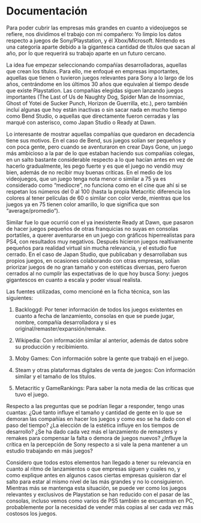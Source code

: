 # Documentación 

Para poder cubrir las empresas más grandes en cuanto a videojuegos se refiere, nos dividimos el trabajo con mi compañero: Yo limpio los datos respecto a juegos de Sony/Playstation, y él Xbox/Microsoft. Nintendo es una categoría aparte debido a la gigantesca cantidad de títulos que sacan al año, por lo que requerirá su trabajo aparte en un futuro cercano.  

La idea fue empezar seleccionando compañías desarrolladoras, aquellas que crean los títulos. Para ello, me enfoqué en empresas importantes, aquellas que tienen o tuvieron juegos relevantes para Sony a lo largo de los años, centrándome en los últimos 30 años que equivalen al tiempo desde que existe Playstation. Las compañías elegidas siguen lanzando juegos importantes (The Last of Us de Naughty Dog, Spider Man de Insomniac, Ghost of Yotei de Sucker Punch, Horizon de Guerrilla, etc.), pero también incluí algunas que hoy están inactivas o sin sacar nada en mucho tiempo como Bend Studio, o aquellas que directamente fueron cerradas y las marqué con asterisco, como Japan Studio o Ready at Dawn.  

Lo interesante de mostrar aquellas compañías que quedaron en decadencia tiene sus motivos. En el caso de Bend, sus juegos solían ser pequeños y con poca gente, pero cuando se aventuraron en crear Days Gone, un juego más ambicioso a la par de lo que estaban haciendo sus compañías colegas, en un salto bastante considerable respecto a lo que hacían antes en vez de hacerlo gradualmente, les pego fuerte y es que el juego no vendió muy bien, además de no recibir muy buenas críticas. En el medio de los videojuegos, que un juego tenga nota menor o similar a 75 ya es considerado como “mediocre”, no funciona como en el cine que ahí si se respetan los números del 0 al 100 (hasta la propia Metacritic diferencia los colores al tener películas de 60 o similar con color verde, mientras que los juegos ya en 75 tienen color amarillo, lo que significa que son “average/promedio”). 

Similar fue lo que ocurrió con el ya inexistente Ready at Dawn, que pasaron de hacer juegos pequeños de otras franquicias no suyas en consolas portatiles, a querer aventurarse en un juego con gráficos hiperrealistas para PS4, con resultados muy negativos. Después hicieron juegos realtivamente pequeños para realidad virtual sin mucha relevancia, y el estudio fue cerrado. En el caso de Japan Studio, que publicaban y desarrollaban sus propios juegos, en ocasiones colaborando con otras empresas, solían priorizar juegos de no gran tamaño y con estéticas diversas, pero fueron cerrados al no cumplir las expectativas de lo que hoy busca Sony: juegos gigantescos en cuanto a escala y poder visual realista.  

Las fuentes utilizadas, como mencioné en la ficha técnica, son las siguientes: 

1) Backloggd: Por tener información de todos los juegos existentes en cuanto a fecha de lanzamiento, consolas en que se puede jugar, nombre, compañía desarrolladora y si es original/remaster/expansión/remake. 

2) Wikipedia: Con información similar al anterior, además de datos sobre su producción y recibimiento. 

3) Moby Games: Con información sobre la gente que trabajó en el juego. 

4) Steam y otras plataformas digitales de venta de juegos: Con información similar y el tamaño de los títulos. 

5) Metacritic y GameRankings: Para saber la nota media de las críticas que tuvo el juego. 

Respecto a las preguntas que se podrían llegar a responder, tengo unas cuantas: ¿Qué tanto influye el tamaño y cantidad de gente en lo que se demoran las compañías en hacer los juegos y como eso se ha dado con el paso del tiempo? ¿La elección de la estética influye en los tiempos de desarrollo? ¿Se ha dado cada vez más el lanzamiento de remasters y remakes para compensar la falta o demora de juegos nuevos? ¿Influye la crítica en la percepción de Sony respecto a si vale la pena mantener a un estudio trabajando en más juegos? 

Considero que todos estos elementos han llegado a tener su relevancia en cuanto al ritmo de lanzamientos o que empresas siguen y cuales no, y como explique antes en algunos casos ciertas empresas quisieron dar el salto para estar al mismo nivel de las más grandes y no lo consiguieron. Mientras más se mantenga esta situación, se puede ver como los juegos relevantes y exclusivos de Playstation se han reducido con el pasar de las consolas, incluso vemos como varios de PS5 también se encuentran en PC, probablemente por la necesidad de vender más copias al ser cada vez más costosos los juegos. 